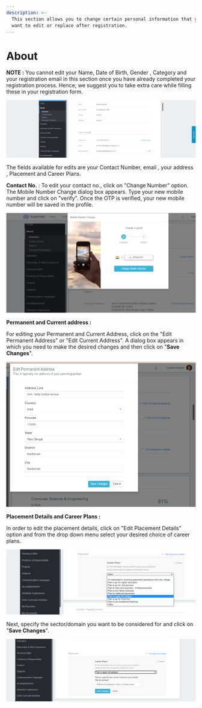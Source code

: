 ```yaml
---
description: >-
  This section allows you to change certain personal information that you might
  want to edit or replace after registration.
---
```


# About

**NOTE :**                                                                                                                                                                               You cannot edit your Name, Date of Birth, Gender , Category and your registration email in this section once you have already completed your registration process. Hence, we suggest you to take extra care while filling these in your registration form.

![](../../.gitbook/assets/image%20%28103%29.png)

The fields available for edits are your Contact Number, email , your address , Placement and Career Plans.

**Contact No.** : To edit your contact no., click on "Change Number" option. The Mobile Number Change dialog box appears. Type your new mobile number and click on "verify". Once the OTP is verified, your new mobile number will be saved in the profile.

![](../../.gitbook/assets/image%20%2885%29.png)

**Permanent and Current address :**  

For editing your Permanent and Current Address, click on the "Edit Permanent Address" or "Edit Current Address". A dialog box appears in which you need to make the desired changes and then click on "**Save Changes**".

![](../../.gitbook/assets/image%20%2890%29.png)



**Placement Details and Career Plans :**

In order to edit the placement details, click on "Edit Placement Details" option and from the drop down menu select your desired choice of career plans. 

![](../../.gitbook/assets/image%20%2877%29.png)

Next, specify the sector/domain you want to be considered for and click on "**Save Changes**".

![](../../.gitbook/assets/image%20%2881%29.png)

